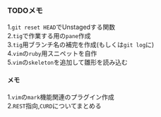 ### TODOメモ  

1.`git reset HEAD`でUnstagedする関数  
2.`tig`で作業する用の`pane`作成  
3.`tig`用ブランチ名の補完を作成(もしくは`git log`に)  
4.`vim`の`ruby`用スニペットを自作  
5.`vim`の`skeleton`を追加して雛形を読み込む  

#### メモ  

1.`vim`の`mark`機能関連のプラグイン作成  
2.`REST`指向,`CURD`についてまとめる  

